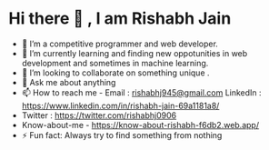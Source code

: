 # Hi there 👋 , I am Rishabh Jain


- 🔭 I’m a competitive programmer and web developer. 
- 🌱 I’m currently learning and finding new oppotunities in web development and sometimes in machine learning.
- 👯 I’m looking to collaborate on something unique .
- 💬 Ask me about anything 
- 📫 How to reach me - Email : rishabhj945@gmail.com LinkedIn : https://www.linkedin.com/in/rishabh-jain-69a1181a8/ 
- Twitter : https://twitter.com/rishabhj0906
- Know-about-me - https://know-about-rishabh-f6db2.web.app/
- ⚡ Fun fact: Always try to find something from nothing

